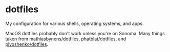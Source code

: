 # dotfiles
My configuration for various shells, operating systems, and apps.

MacOS dotfiles probably don't work unless you're on Sonoma.
Many things taken from [mathiasbynens/dotfiles](https://github.com/mathiasbynens/dotfiles/blob/main/.macos), [phatblat/dotfiles](https://github.com/phatblat/dotfiles/blob/main/.config/fish/functions/defaults_set.fish), and [pivoshenko/dotfiles](https://github.com/pivoshenko/dotfiles/blob/main/macos/settings.sh).

